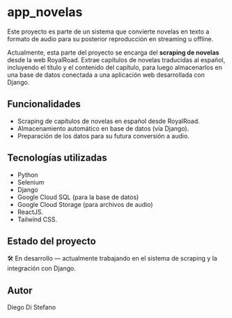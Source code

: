 # app_novelas

Este proyecto es parte de un sistema que convierte novelas en texto a formato de audio para su posterior reproducción en streaming u offline.

Actualmente, esta parte del proyecto se encarga del **scraping de novelas** desde la web RoyalRoad. Extrae capítulos de novelas traducidas al español, incluyendo el título y el contenido del capítulo, para luego almacenarlos en una base de datos conectada a una aplicación web desarrollada con Django.

## Funcionalidades

- Scraping de capítulos de novelas en español desde RoyalRoad.
- Almacenamiento automático en base de datos (vía Django).
- Preparación de los datos para su futura conversión a audio.

## Tecnologías utilizadas

- Python
- Selenium
- Django
- Google Cloud SQL (para la base de datos)
- Google Cloud Storage (para archivos de audio)
- ReactJS.
- Tailwind CSS.

## Estado del proyecto

🛠️ En desarrollo — actualmente trabajando en el sistema de scraping y la integración con Django.

## Autor

Diego Di Stefano
